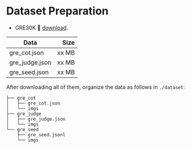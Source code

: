 # Dataset Preparation

- GRE30K 🤗 [download](https://huggingface.co/datasets/Anonymous0515/GRE30K).

| Data | Size |
| --- | ---: |
| gre_cot.json | xx MB |
| gre_judge.json |  xx MB |
| gre_seed.json |  xx MB |

After downloading all of them, organize the data as follows in `./dataset`:

```
├── gre_cot
│   ├── gre_cot.json
│   └── imgs
├── gre_judge
│   ├── gre_judge.json
│   └── imgs
└── gre_seed
    ├── gre_seed.jsonl
    └── imgs
```

